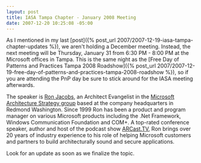 ```yaml
---
layout: post
title: IASA Tampa Chapter - January 2008 Meeting
date: 2007-12-20 10:25:08 -05:00
---
```


As I mentioned in my last [post]({% post_url 2007/2007-12-19-iasa-tampa-chapter-updates %}), we aren't holding a December meeting. Instead, the next meeting will be Thursday, January 31 from 6:30 PM - 8:00 PM at the Microsoft offices in Tampa. This is the same night as the [Free Day of Patterns and Practices Tampa 2008 Roadshow]({% post_url 2007/2007-12-19-free-day-of-patterns-and-practices-tampa-2008-roadshow %}), so if you are attending the PnP day be sure to stick around for the IASA meeting afterwards.

The speaker is [Ron Jacobs](http://www.ronjacobs.com/), an Architect Evangelist in the [Microsoft Architecture Strategy group](http://msdn.microsoft.com/architecture) based at the company headquarters in Redmond Washington. Since 1999 Ron has been a product and program manager on various Microsoft products including the .Net Framework, Windows Communication Foundation and COM+. A top-rated conference speaker, author and host of the podcast show [ARCast.TV](http://www.arcast.tv), Ron brings over 20 years of industry experience to his role of helping Microsoft customers and partners to build architecturally sound and secure applications.

Look for an update as soon as we finalize the topic.
